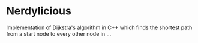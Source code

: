 # Nerdylicious
Implementation of Dijkstra's algorithm in C++ which finds the shortest path from a start node to every other node in …
